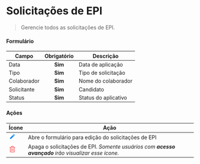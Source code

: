 # Solicitações de EPI

> Gerencie todos as solicitações de EPI.

#### Formulário

| Campo       | Obrigatório | Descrição            |
| ----------- | :---------: | -------------------- |
| Data        |   **Sim**   | Data de aplicação    |
| Tipo        |   **Sim**   | Tipo de solicitação  |
| Colaborador |   **Sim**   | Nome do colaborador  |
| Solicitante |   **Sim**   | Candidato            |
| Status      |   **Sim**   | Status do aplicativo |

#### Ações

| Ícone                                  | Ação                                                                                                |
| -------------------------------------- | --------------------------------------------------------------------------------------------------- |
| ![logo](../../assets/icons/Pencil.png) | Abre o formulário para edição do solicitações de EPI                                                |
| ![logo](../../assets/icons/Trash.png)  | Apaga o solicitações de EPI. _Somente usuários com **acesso avançado** irão visualizar esse ícone._ |
